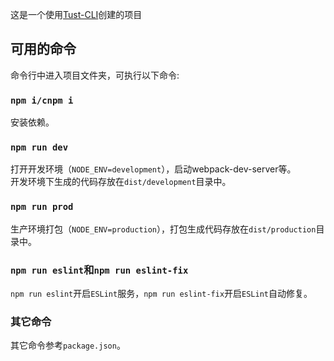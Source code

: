 这是一个使用[Tust-CLI](https://github.com/StarlightUnion/Tust-CLI)创建的项目

## 可用的命令

命令行中进入项目文件夹，可执行以下命令:

### `npm i/cnpm i`

安装依赖。

### `npm run dev`

打开开发环境（`NODE_ENV=development`），启动webpack-dev-server等。<br />
开发环境下生成的代码存放在`dist/development`目录中。

### `npm run prod`

生产环境打包（`NODE_ENV=production`），打包生成代码存放在`dist/production`目录中。

### `npm run eslint`和`npm run eslint-fix`

`npm run eslint`开启`ESLint`服务，`npm run eslint-fix`开启`ESLint`自动修复。

### 其它命令

其它命令参考`package.json`。
